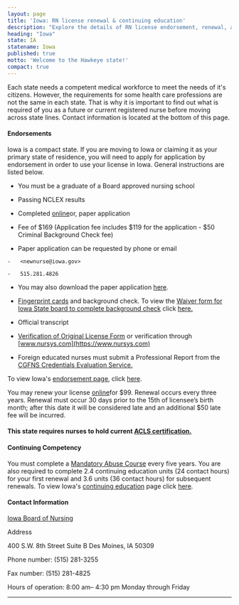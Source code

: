 ```yaml
---
layout: page
title: 'Iowa: RN license renewal & continuing education'
description: "Explore the details of RN license endorsement, renewal, and continuing education in Iowa. Enhance your nursing skills."
heading: "Iowa"
state: IA
statename: Iowa
published: true
motto: 'Welcome to the Hawkeye state!'
compact: true
---
```


Each state needs a competent medical workforce to meet the needs of it's
citizens. However, the requirements for some health care professions are
not the same in each state. That is why it is important to find out what
is required of you as a future or current registered nurse before moving
across state lines. Contact information is located at the bottom of this
page.

#### Endorsements

Iowa is a compact state. If you are moving to Iowa or claiming it as
your primary state of residence, you will need to apply for application
by endorsement in order to use your license in Iowa. General
instructions are listed below.

-   You must be a graduate of a Board approved nursing school

-   Passing NCLEX results

-   Completed
    [online](https://amanda-portal.idph.state.ia.us/ibon/portal/#/dashboards/index)or,
    paper application

  -   Fee of \$169 (Application fee includes \$119 for the application
    - \$50 Criminal Background Check fee)

  -   Paper application can be requested by phone or email

    -   <newnurse@iowa.gov>

    -   515.281.4826

  -   You may also download the paper application
        [here](https://nursing.iowa.gov/sites/default/files/media/Endorsement%20Form%2011%202014.pdf).

-   [Fingerprint
    cards](https://dial.iowa.gov/media/159/download?inline)
    and background check. To view the [Waiver form for Iowa State board
    to complete background
    check](https://dial.iowa.gov/licenses/medical/nursing-professional-midwifery/nursing-licensure/criminal-conviction-eligibility)
    click
    [here.](https://dial.iowa.gov/licenses/medical/nursing-professional-midwifery/nursing-licensure/criminal-conviction-eligibility)

-   Official transcript

-   [Verification of Original License
    Form](https://dial.iowa.gov/licenses/medical/nursing-professional-midwifery/nursing-licensure/verify-license-status)
    or verification through [www.nursys.com](https://www.nursys.com)

-   Foreign educated nurses must submit a Professional Report from the
    [CGFNS Credentials Evaluation
    Service.](https://www.cgfns.org/services/credentials-evaluation/credentials-evaluation-service-academic-report/)

To view Iowa's [endorsement
page](https://dial.iowa.gov/licenses/medical/nursing-professional-midwifery/nursing-licensure/how-do-i-licensure-endorsement),
click
[here](https://dial.iowa.gov/licenses/medical/nursing-professional-midwifery/nursing-licensure/how-do-i-licensure-endorsement).

You may renew your license
[online](https://amanda-portal.idph.state.ia.us/ibon/portal/#/dashboards/index)for
\$99. Renewal occurs every three years. Renewal must occur 30 days prior
to the 15th of licensee’s birth month; after this date it will be
considered late and an additional \$50 late fee will be incurred.

#### This state requires nurses to hold current [ACLS certification.](https://www.acls.net/iowa-acls-pals-bls)

#### Continuing Competency

You must complete a [Mandatory Abuse
Course](https://dial.iowa.gov/licenses/medical/nursing-professional-midwifery/continuing-education/mandatory-reporter-course-info)
every five years. You are also required to complete 2.4 continuing
education units (24 contact hours) for your first renewal and 3.6 units
(36 contact hours) for subsequent renewals. To view Iowa's [continuing
education](https://dial.iowa.gov/licenses/medical/nursing-professional-midwifery) page click
[here](https://dial.iowa.gov/licenses/medical/nursing-professional-midwifery).

#### Contact Information

[Iowa Board of Nursing](https://dial.iowa.gov/licenses/medical/nursing-professional-midwifery)

Address

400 S.W. 8th Street
Suite B
Des Moines, IA 50309

Phone number: (515) 281-3255

Fax number: (515) 281-4825

Hours of operation: 8:00 am– 4:30 pm Monday through Friday

* * * * *
